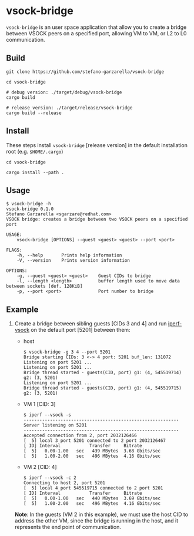 # vsock-bridge

`vsock-bridge` is an user space application that allow you to create a bridge
between VSOCK peers on a specified port, allowing VM to VM, or L2 to L0
communication.

## Build

``` shell
git clone https://github.com/stefano-garzarella/vsock-bridge

cd vsock-bridge

# debug version: ./target/debug/vsock-bridge
cargo build

# release version: ./target/release/vsock-bridge
cargo build --release
```

## Install

These steps install `vsock-bridge` [release version] in the default
installation root (e.g. `$HOME/.cargo`)

``` shell
cd vsock-bridge

cargo install --path .
```

## Usage

``` shell
$ vsock-bridge -h
vsock-bridge 0.1.0
Stefano Garzarella <sgarzare@redhat.com>
VSOCK bridge: creates a bridge between two VSOCK peers on a specified port

USAGE:
    vsock-bridge [OPTIONS] --guest <guest> <guest> --port <port>

FLAGS:
    -h, --help       Prints help information
    -V, --version    Prints version information

OPTIONS:
    -g, --guest <guest> <guest>    Guest CIDs to bridge
    -l, --length <length>          buffer length used to move data between sockets [def. 128KiB]
    -p, --port <port>              Port number to bridge
```

## Example

1. Create a bridge between sibling guests [CIDs 3 and 4] and run
   [iperf-vsock](https://github.com/stefano-garzarella/iperf-vsock) on the
   default port [5201] between them:
   - host
     ``` shell
     $ vsock-bridge -g 3 4 --port 5201
     Bridge starting CIDs: 3 <-> 4 port: 5201 buf_len: 131072
     Listening on port 5201 ...
     Listening on port 5201 ...
     Bridge thread started - guests(CID, port) g1: (4, 545519714) g2: (3, 5201)
     Listening on port 5201 ...
     Bridge thread started - guests(CID, port) g1: (4, 545519715) g2: (3, 5201)
     ```
   - VM 1 [CID: 3]
     ``` shell
     $ iperf --vsock -s
     -----------------------------------------------------------
     Server listening on 5201
     -----------------------------------------------------------
     Accepted connection from 2, port 2032126466
     [  5] local 3 port 5201 connected to 2 port 2032126467
     [ ID] Interval           Transfer     Bitrate
     [  5]   0.00-1.00   sec   439 MBytes  3.68 Gbits/sec
     [  5]   1.00-2.00   sec   496 MBytes  4.16 Gbits/sec
     ```
   - VM 2 [CID: 4]
     ``` shell
     $ iperf --vsock -c 2
     Connecting to host 2, port 5201
     [  5] local 4 port 545519715 connected to 2 port 5201
     [ ID] Interval           Transfer     Bitrate
     [  5]   0.00-1.00   sec   440 MBytes  3.69 Gbits/sec
     [  5]   1.00-2.00   sec   496 MBytes  4.16 Gbits/sec
     ```

   **Note**: In the guests (VM 2 in this example), we must use the host CID to
   address the other VM, since the bridge is running in the host, and it
   represents the end point of communication.
